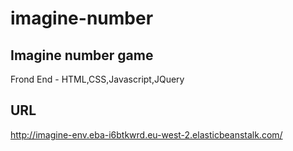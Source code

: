# imagine-number
<h2>Imagine number game</h2>

Frond End - HTML,CSS,Javascript,JQuery

<h2>URL</h2>

http://imagine-env.eba-i6btkwrd.eu-west-2.elasticbeanstalk.com/

